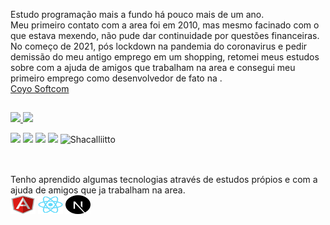 Estudo programação mais a fundo há pouco mais de um ano.<br> 
Meu primeiro contato com a area foi em 2010, mas mesmo facinado com o que estava mexendo, não pude dar continuidade por questões financeiras.<br>
No começo de 2021, pós lockdown na pandemia do coronavirus e pedir demissão do meu antigo emprego em um shopping, retomei meus estudos sobre com a ajuda de amigos que trabalham na area e consegui meu primeiro emprego como desenvolvedor de fato na .<br>
[Coyo Softcom](https://coyo.com.br)

##

<div>
  <a href="https://shacalliitto.github.io" target="_blank">
  <img height="180em" src="https://github-readme-stats.vercel.app/api?username=Shacalliitto&show_icons=true&theme=vision-friendly-dark&include_all_commits=true&count_private=true"/>
  <img height="180em" src="https://github-readme-stats.vercel.app/api/top-langs/?username=Shacalliitto&layout=compact&langs_count=7&theme=vision-friendly-dark"/>
</div>

<a href="https://www.linkedin.com/in/leonan-l%C3%B3dula-293461210/" target="_blank"><img src="https://img.shields.io/badge/-LinkedIn-%230077B5?style=for-the-badge&logo=linkedin&logoColor=white" target="_blank"></a>
  <a href="https://instagram.com/l_odula" target="_blank"><img src="https://img.shields.io/badge/-Instagram-%23E4405F?style=for-the-badge&logo=instagram&logoColor=white" target="_blank"></a>
  <a href = "mailto:contato.leonanlodula@gmail.com"><img src="https://img.shields.io/badge/-Gmail-%23333?style=for-the-badge&logo=gmail&logoColor=white" target="_blank"></a>
  <a href="https://shacalliitto.github.io/" target="_blank"><img src="https://img.shields.io/badge/-website-%23E4405F?style=for-the-badge&logo=github&logoColor=white&color=lightgrey" target="_blank"></a>
  <img src="https://komarev.com/ghpvc/?username=Shacalliitto&color=yellow" alt="Shacalliitto" /> 
  
  ##
  
  <div style="display: inline_block"><br>
    Tenho aprendido algumas tecnologias através de estudos própios e com a ajuda de amigos que ja trabalham na area.<br>
  <img align="center" alt="Shacall-Ng" height="30" width="40" src="https://raw.githubusercontent.com/devicons/devicon/master/icons/angularjs/angularjs-original.svg">
  <img align="center" alt="Shacall-Ng" height="30" width="40" src="https://raw.githubusercontent.com/devicons/devicon/master/icons/react/react-original.svg">
  <img align="center" alt="Shacall-Ng" height="30" width="40" src="https://raw.githubusercontent.com/devicons/devicon/master/icons/nextjs/nextjs-original.svg">
</div>
